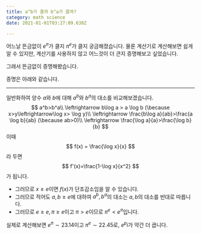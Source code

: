 ```yaml
---
title: a^b가 클까 b^a가 클까?
category: math science
date: 2021-01-01T03:27:09.638Z

---
```


어느날 뜬금없이 $e^\pi$가 클지 $\pi^e$가 클지 궁금해졌습니다. 물론 계산기로 계산해보면 쉽게 알 수 있지만, 계산기를 사용하지 않고 어느것이 더 큰지 증명해보고 싶었습니다.

그래서 뜬금없이 증명해봤습니다.

증명은 아래와 같습니다.

---

일반화하여 양수 $a$와 $b$에 대해 $a^b$와 $b^a$의 대소를 비교해보겠습니다.
$$
a^b>b^a\\
\leftrightarrow b\log a > a \log b
(\because x>y\leftrightarrow\log x> \log y)\\
\leftrightarrow \frac{b\log a}{ab}>\frac{a \log b}{ab}
(\because ab>0)\\
\leftrightarrow \frac{\log a}{a}>\frac{\log b}{b}
$$
이때
$$
f(x) = \frac{\log x}{x}
$$
라 두면
$$
f'(x)=\frac{1-\log x}{x^2}
$$
가 됩니다.

- 그러므로 $x\geq e$이면 $f(x)$가 단조감소임을 알 수 있습니다.
- 그러므로 적어도 $a,b\geq e$에 대하여 $a^b,b^a$의 대소는 $a,b$의 대소를 반대로 따릅니다.
- 그러므로 $e\geq e,\pi \geq e$이고 $\pi>e$이므로 $\pi^e<e^\pi$입니다.

실제로 계산해보면 $e^\pi\sim23.14$이고 $\pi^e\sim22.45$로, $e^pi$가 약간 더 큽니다. 

